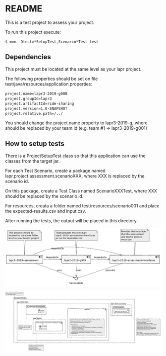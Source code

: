 # README #

This is a test project to assess your project.

To run this project execute: 

```
$ mvn -Dtest=*SetupTest,Scenario*Test test
```

## Dependencies ##

This project must be located at the same level as your lapr project.

The following properties should be set on file test/java/resources/application.properties:

```
project.name=lapr3-2019-g000
project.groupId=lapr3
project.artifactId=ride-sharing
project.version=1.0-SNAPSHOT
project.relative.path=/../
```

You should change the project.name property to lapr3-2019-g<team-id>, where <team-id> should be replaced by your team id (e.g. team #1 => lapr3-2019-g001)  

## How to setup tests ##

There is a ProjectSetupTest class so that this application can use the classes from the target jar.

For each Test Scenario, create a package named lapr.project.assessment.scenarioXXX, where XXX is replaced by the scenario id.

On this package, create a Test Class named ScenarioXXXTest, where XXX should be replaced by the scenario id.

For resources, creata a folder named test/resources/scenario001 and place the expected-results.csv and input.csv.

After running the tests, the output will be placed in this directory.

![Components Diagram](documentation/assessment-component-diagram.png)

![Folder Structure](documentation/folder-structure.png)